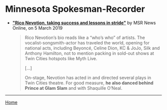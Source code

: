 
# Minnesota Spokesman-Recorder

 - [**"Rico Nevotion, taking success and lessons in stride"**](http://spokesman-recorder.com/2019/03/05/rico-nevotion-taking-success-and-lessons-in-stride/) by MSR News Online, on 5 March 2019
 
    > Rico Nevotion’s bio reads like a “who’s who” of artists. The vocalist-songsmith-actor has traveled the world, opening for national acts, including Beyoncé, Celine Dion, KC & JoJo, Silk and Anthony Hamilton, not to mention packing in sold-out shows at Twin Cities hotspots like Myth Live.
    >
    > [...]
    >
    > On-stage, Nevotion has acted in and directed several plays in Twin Cities theatre. For good measure, **he also danced behind Prince at Glam Slam** and with Shaquille O’Neal.

---

[Home](../)
